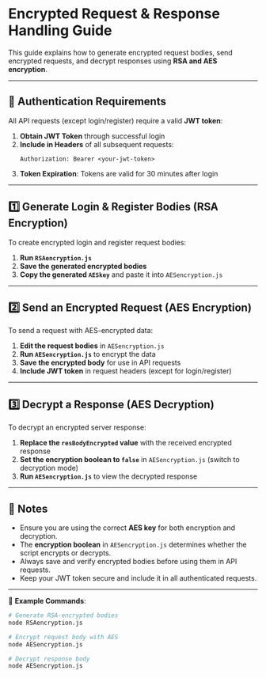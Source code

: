 # Encrypted Request & Response Handling Guide

This guide explains how to generate encrypted request bodies, send encrypted requests, and decrypt responses using **RSA and AES encryption**.

---

## 🔑 Authentication Requirements

All API requests (except login/register) require a valid **JWT token**:

1. **Obtain JWT Token** through successful login
2. **Include in Headers** of all subsequent requests:
   ```
   Authorization: Bearer <your-jwt-token>
   ```
3. **Token Expiration**: Tokens are valid for 30 minutes after login

---

## 1️⃣ Generate Login & Register Bodies (RSA Encryption)

To create encrypted login and register request bodies:

1. **Run `RSAencryption.js`**  
2. **Save the generated encrypted bodies**  
3. **Copy the generated `AESkey`** and paste it into `AESencryption.js`  

---

## 2️⃣ Send an Encrypted Request (AES Encryption)

To send a request with AES-encrypted data:

1. **Edit the request bodies** in `AESencryption.js`  
2. **Run `AESencryption.js`** to encrypt the data  
3. **Save the encrypted body** for use in API requests  
4. **Include JWT token** in request headers (except for login/register)

---

## 3️⃣ Decrypt a Response (AES Decryption)

To decrypt an encrypted server response:

1. **Replace the `resBodyEncrypted` value** with the received encrypted response  
2. **Set the encryption boolean to `false`** in `AESencryption.js` (switch to decryption mode)  
3. **Run `AESencryption.js`** to view the decrypted response  

---

## 🔹 Notes

- Ensure you are using the correct **AES key** for both encryption and decryption.  
- The **encryption boolean** in `AESencryption.js` determines whether the script encrypts or decrypts.  
- Always save and verify encrypted bodies before using them in API requests.  
- Keep your JWT token secure and include it in all authenticated requests.

---

📌 **Example Commands**:

```sh
# Generate RSA-encrypted bodies
node RSAencryption.js  

# Encrypt request body with AES
node AESencryption.js  

# Decrypt response body
node AESencryption.js
```